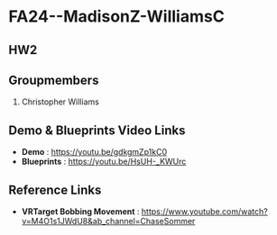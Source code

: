 # FA24--MadisonZ-WilliamsC

## HW2

## Groupmembers
1. Christopher Williams

## Demo & Blueprints Video Links
* **Demo** : https://youtu.be/gdkgmZp1kC0
* **Blueprints** : https://youtu.be/HsUH-_KWUrc

## Reference Links
* **VRTarget Bobbing Movement** : https://www.youtube.com/watch?v=M4O1s1JWdU8&ab_channel=ChaseSommer
